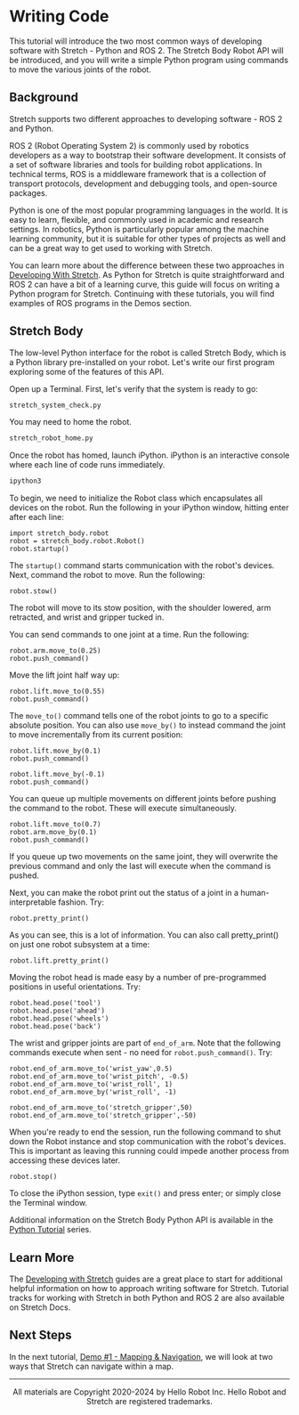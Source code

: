 # Writing Code

This tutorial will introduce the two most common ways of developing software with Stretch - Python and ROS 2. The Stretch Body Robot API will be introduced, and you will write a simple Python program using commands to move the various joints of the robot.

## Background

Stretch supports two different approaches to developing software - ROS 2 and Python.

ROS 2 (Robot Operating System 2) is commonly used by robotics developers as a way to bootstrap their software development. It consists of a set of software libraries and tools for building robot applications. In technical terms, ROS is a middleware framework that is a collection of transport protocols, development and debugging tools, and open-source packages.

Python is one of the most popular programming languages in the world. It is easy to learn, flexible, and commonly used in academic and research settings. In robotics, Python is particularly popular among the machine learning community, but it is suitable for other types of projects as well and can be a great way to get used to working with Stretch.

You can learn more about the difference between these two approaches in [Developing With Stretch](../../developing/basics/). As Python for Stretch is quite straightforward and ROS 2 can have a bit of a learning curve, this guide will focus on writing a Python program for Stretch. Continuing with these tutorials, you will find examples of ROS programs in the Demos section.

## Stretch Body

The low-level Python interface for the robot is called Stretch Body, which is a Python library pre-installed on your robot. Let's write our first program exploring some of the features of this API.

Open up a Terminal. First, let's verify that the system is ready to go:

```{.bash .shell-prompt .copy}
stretch_system_check.py
```

You may need to home the robot.

```{.bash .shell-prompt .copy}
stretch_robot_home.py
```

Once the robot has homed, launch iPython. iPython is an interactive console where each line of code runs immediately.

```{.bash .shell-prompt .copy}
ipython3
```

To begin, we need to initialize the Robot class which encapsulates all devices on the robot. Run the following in your iPython window, hitting enter after each line:

```{.python .no-copy}
import stretch_body.robot
robot = stretch_body.robot.Robot()
robot.startup()
```

The `startup()` command starts communication with the robot's devices. Next, command the robot to move. Run the following:

```{.python .no-copy}
robot.stow()
```

The robot will move to its stow position, with the shoulder lowered, arm retracted, and wrist and gripper tucked in.

You can send commands to one joint at a time. Run the following:

```{.python .no-copy}
robot.arm.move_to(0.25)
robot.push_command()
```

Move the lift joint half way up:

```{.python .no-copy}
robot.lift.move_to(0.55)
robot.push_command()
```

The `move_to()` command tells one of the robot joints to go to a specific absolute position. You can also use `move_by()` to instead command the joint to move incrementally from its current position:

```{.python .no-copy}
robot.lift.move_by(0.1)
robot.push_command()

robot.lift.move_by(-0.1)
robot.push_command()
```

You can queue up multiple movements on different joints before pushing the command to the robot. These will execute simultaneously.

```{.python .no-copy}
robot.lift.move_to(0.7)
robot.arm.move_by(0.1)
robot.push_command()
```

If you queue up two movements on the same joint, they will overwrite the previous command and only the last will execute when the command is pushed.

Next, you can  make the robot print out the status of a joint in a human-interpretable fashion. Try:

```{.python .no-copy}
robot.pretty_print()
```

As you can see, this is a lot of information. You can also call pretty_print() on just one robot subsystem at a time:

```{.python .no-copy}
robot.lift.pretty_print()
```

Moving the robot head is made easy by a number of pre-programmed positions in useful orientations. Try:

```{.python .no-copy}
robot.head.pose('tool')
robot.head.pose('ahead')
robot.head.pose('wheels')
robot.head.pose('back')
```

The wrist and gripper joints are part of `end_of_arm`. Note that the following commands execute when sent - no need for `robot.push_command()`. Try:

```{.python .no-copy}
robot.end_of_arm.move_to('wrist_yaw',0.5)
robot.end_of_arm.move_to('wrist_pitch', -0.5)
robot.end_of_arm.move_to('wrist_roll', 1)
robot.end_of_arm.move_by('wrist_roll', -1)

robot.end_of_arm.move_to('stretch_gripper',50)
robot.end_of_arm.move_to('stretch_gripper',-50)
```
When you're ready to end the session, run the following command to shut down the Robot instance and stop communication with the robot's devices. This is important as leaving this running could impede another process from accessing these devices later.

```{.python .no-copy}
robot.stop()
```

To close the iPython session, type `exit()` and press enter; or simply close the Terminal window.

Additional information on the Stretch Body Python API is available in the [Python Tutorial](../../python/moving/) series.

## Learn More

The [Developing with Stretch](../../developing/basics/) guides are a great place to start for additional helpful information on how to approach writing software for Stretch. Tutorial tracks for working with Stretch in both Python and ROS 2 are also available on Stretch Docs.

## Next Steps

In the next tutorial, [Demo #1 - Mapping & Navigation](./demos_mapping_and_navigation.md), we will look at two ways that Stretch can navigate within a map.

<!-- TODO:

---

## Troubleshooting

If you're having trouble with the steps in the guide, please check the following tips:

-->

------
<div align="center"> All materials are Copyright 2020-2024 by Hello Robot Inc. Hello Robot and Stretch are registered trademarks.</div>
